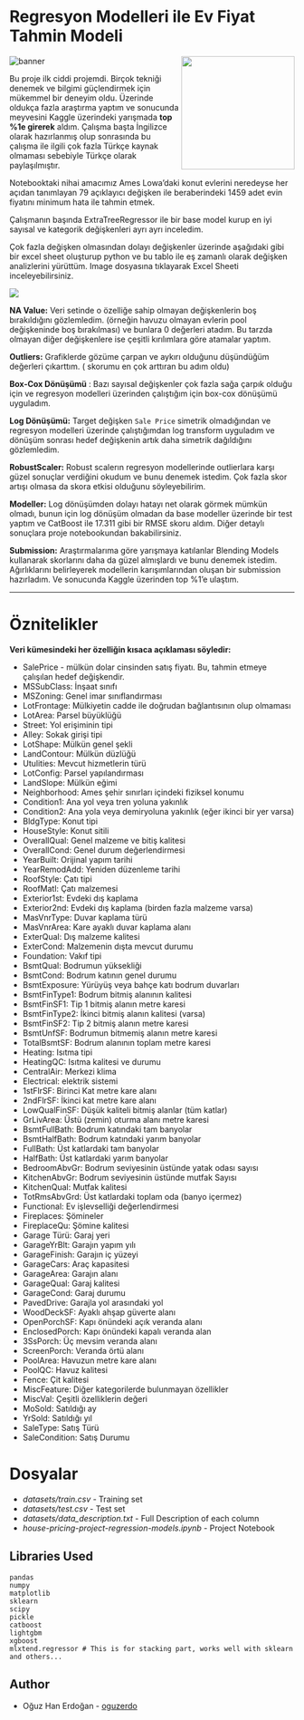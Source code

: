 # Regresyon Modelleri ile Ev Fiyat Tahmin Modeli

<a href="https://www.oguzerdogan.com/">
    <img src="https://www.oguzerdogan.com/wp-content/uploads/2020/10/logo_oz.png" width="200" align="right"></a>



![banner](https://storage.googleapis.com/kaggle-competitions/kaggle/5407/media/housesbanner.png)



Bu proje ilk ciddi projemdi. Birçok tekniği denemek ve bilgimi güçlendirmek için mükemmel bir deneyim oldu. Üzerinde oldukça fazla araştırma yaptım ve sonucunda meyvesini Kaggle üzerindeki yarışmada **top %1e girerek** aldım. Çalışma başta İngilizce olarak hazırlanmış olup sonrasında bu çalışma ile ilgili çok fazla Türkçe kaynak olmaması sebebiyle Türkçe olarak paylaşılmıştır. 

Notebooktaki nihai amacımız Ames Lowa’daki konut evlerini neredeyse her açıdan tanımlayan 79 açıklayıcı değişken ile beraberindeki 1459 adet evin fiyatını minimum hata ile tahmin etmek.

Çalışmanın başında ExtraTreeRegressor ile bir base model kurup en iyi sayısal ve kategorik değişkenleri ayrı ayrı inceledim.

Çok fazla değişken olmasından dolayı değişkenler üzerinde aşağıdaki gibi bir excel sheet oluşturup python ve bu tablo ile eş zamanlı olarak değişken analizlerini yürüttüm. Image dosyasına tıklayarak Excel Sheeti inceleyebilirsiniz.

<a href="https://docs.google.com/spreadsheets/d/1P67BXoVlt8EIzFTtcENCCt5dABRdV4DqNRIIvbbYOrg/">
    <img src="https://www.oguzerdogan.com/wp-content/uploads/2020/11/aciklamalar.jpg">
</a>

**NA Value:** Veri setinde o özelliğe sahip olmayan değişkenlerin boş bırakıldığını gözlemledim. (örneğin havuzu olmayan evlerin pool değişkeninde boş bırakılması) ve bunlara 0 değerleri atadım. Bu tarzda olmayan diğer değişkenlere ise çeşitli kırılımlara göre atamalar yaptım.

**Outliers:**  Grafiklerde gözüme çarpan ve aykırı olduğunu düşündüğüm değerleri çıkarttım. ( skorumu en çok arttıran bu adım oldu)

**Box-Cox Dönüşümü** : Bazı sayısal değişkenler çok fazla sağa çarpık olduğu için ve regresyon modelleri üzerinden çalıştığım için box-cox dönüşümü uyguladım.

**Log Dönüşümü:** Target değişken `Sale Price` simetrik olmadığından ve regresyon modelleri üzerinde çalıştığımdan log transform uyguladım ve dönüşüm sonrası hedef değişkenin artık daha simetrik dağıldığını gözlemledim.

**RobustScaler:** Robust scalerın regresyon modellerinde outlierlara karşı güzel sonuçlar verdiğini okudum ve bunu denemek istedim. Çok fazla skor artışı olmasa da skora etkisi olduğunu söyleyebilirim.

**Modeller:** Log dönüşümden dolayı hatayı net olarak görmek mümkün olmadı, bunun için log dönüşüm olmadan da base modeller üzerinde bir test yaptım ve CatBoost ile 17.311 gibi bir RMSE skoru aldım. Diğer detaylı sonuçlara proje notebookundan bakabilirsiniz.

**Submission:** Araştırmalarıma göre yarışmaya katılanlar Blending Models kullanarak skorlarını daha da güzel almışlardı ve bunu denemek istedim. Ağırlıklarını belirleyerek modellerin karışımlarından oluşan bir submission hazırladım. Ve sonucunda Kaggle üzerinden top %1’e ulaştım.

---

# Öznitelikler

**Veri kümesindeki her özelliğin kısaca açıklaması söyledir:**

- SalePrice - mülkün dolar cinsinden satış fiyatı. Bu, tahmin etmeye çalışılan hedef değişkendir.
- MSSubClass: İnşaat sınıfı
- MSZoning: Genel imar sınıflandırması
- LotFrontage: Mülkiyetin cadde ile doğrudan bağlantısının olup olmaması
- LotArea: Parsel büyüklüğü
- Street: Yol erişiminin tipi
- Alley: Sokak girişi tipi
- LotShape: Mülkün genel şekli
- LandContour: Mülkün düzlüğü
- Utulities: Mevcut hizmetlerin türü
- LotConfig: Parsel yapılandırması
- LandSlope: Mülkün eğimi
- Neighborhood: Ames şehir sınırları içindeki fiziksel konumu
- Condition1: Ana yol veya tren yoluna yakınlık
- Condition2: Ana yola veya demiryoluna yakınlık (eğer ikinci bir yer varsa)
- BldgType: Konut tipi
- HouseStyle: Konut sitili
- OverallQual: Genel malzeme ve bitiş kalitesi
- OverallCond: Genel durum değerlendirmesi
- YearBuilt: Orijinal yapım tarihi
- YearRemodAdd: Yeniden düzenleme tarihi
- RoofStyle: Çatı tipi
- RoofMatl: Çatı malzemesi
- Exterior1st: Evdeki dış kaplama
- Exterior2nd: Evdeki dış kaplama (birden fazla malzeme varsa)
- MasVnrType: Duvar kaplama türü
- MasVnrArea: Kare ayaklı duvar kaplama alanı
- ExterQual: Dış malzeme kalitesi
- ExterCond: Malzemenin dışta mevcut durumu
- Foundation: Vakıf tipi
- BsmtQual: Bodrumun yüksekliği
- BsmtCond: Bodrum katının genel durumu
- BsmtExposure: Yürüyüş veya bahçe katı bodrum duvarları
- BsmtFinType1: Bodrum bitmiş alanının kalitesi
- BsmtFinSF1: Tip 1 bitmiş alanın metre karesi
- BsmtFinType2: İkinci bitmiş alanın kalitesi (varsa)
- BsmtFinSF2: Tip 2 bitmiş alanın metre karesi
- BsmtUnfSF: Bodrumun bitmemiş alanın metre karesi
- TotalBsmtSF: Bodrum alanının toplam metre karesi
- Heating: Isıtma tipi
- HeatingQC: Isıtma kalitesi ve durumu
- CentralAir: Merkezi klima
- Electrical: elektrik sistemi
- 1stFlrSF: Birinci Kat metre kare alanı
- 2ndFlrSF: İkinci kat metre kare alanı
- LowQualFinSF: Düşük kaliteli bitmiş alanlar (tüm katlar)
- GrLivArea: Üstü (zemin) oturma alanı metre karesi
- BsmtFullBath: Bodrum katındaki tam banyolar
- BsmtHalfBath: Bodrum katındaki yarım banyolar
- FullBath: Üst katlardaki tam banyolar
- HalfBath: Üst katlardaki yarım banyolar
- BedroomAbvGr: Bodrum seviyesinin üstünde yatak odası sayısı
- KitchenAbvGr: Bodrum seviyesinin üstünde mutfak Sayısı
- KitchenQual: Mutfak kalitesi
- TotRmsAbvGrd: Üst katlardaki toplam oda (banyo içermez)
- Functional: Ev işlevselliği değerlendirmesi
- Fireplaces: Şömineler
- FireplaceQu: Şömine kalitesi
- Garage Türü: Garaj yeri
- GarageYrBlt: Garajın yapım yılı
- GarageFinish: Garajın iç yüzeyi
- GarageCars: Araç kapasitesi
- GarageArea: Garajın alanı
- GarageQual: Garaj kalitesi
- GarageCond: Garaj durumu
- PavedDrive: Garajla yol arasındaki yol
- WoodDeckSF: Ayaklı ahşap güverte alanı
- OpenPorchSF: Kapı önündeki açık veranda alanı
- EnclosedPorch: Kapı önündeki kapalı veranda alan
- 3SsPorch: Üç mevsim veranda alanı
- ScreenPorch: Veranda örtü alanı
- PoolArea: Havuzun metre kare alanı
- PoolQC: Havuz kalitesi
- Fence: Çit kalitesi
- MiscFeature: Diğer kategorilerde bulunmayan özellikler
- MiscVal: Çeşitli özelliklerin değeri
- MoSold: Satıldığı ay
- YrSold: Satıldığı yıl
- SaleType: Satış Türü
- SaleCondition: Satış Durumu

# Dosyalar

- *datasets/train.csv* - Training set
- *datasets/test.csv* - Test set
- *datasets/data_description.txt* - Full Description of each column
- *house-pricing-project-regression-models.ipynb* - Project Notebook

## Libraries Used

```
pandas
numpy
matplotlib
sklearn
scipy
pickle
catboost
lightgbm 
xgboost
mlxtend.regressor # This is for stacking part, works well with sklearn and others...
```

## Author

- Oğuz Han Erdoğan - [oguzerdo](https://github.com/oguzerdo)
